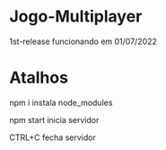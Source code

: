 # Jogo-Multiplayer
1st-release funcionando em 01/07/2022

# Atalhos
npm i
instala node_modules

npm start
inicia servidor

CTRL+C 
fecha servidor
